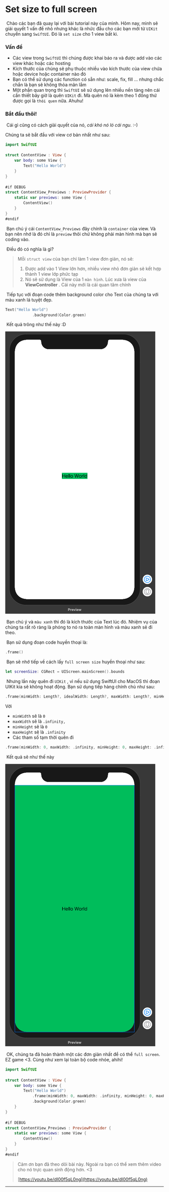 # Set size to full screen

​		Chào các bạn đã quay lại với bài tutorial này của mình. Hôm nay, mình sẽ giải quyết 1 vấn đề nhỏ nhưng khác là nhức đầu cho các bạn mới từ `UIKit` chuyển sang `SwiftUI`. Đó là `set size` cho 1 view bất kì.

### Vấn đề

- Các view trong `SwiftUI` thì chúng được khai báo ra và được add vào các view khác hoặc các hosting
- Kích thước của chúng sẽ phụ thuộc nhiều vào kích thước của view chứa hoặc device hoặc container nào đó
- Bạn có thể sử dụng các function có sẵn như: scale, fix, fill … nhưng chắc chắn là bạn sẽ không thỏa mãn lắm
- Một phần quan trọng thì `SwiftUI` sẽ sử dụng lên nhiều nền tảng nên cái cần thiết bây giờ là quên `UIKit` đi. Mà quên nó là kèm theo 1 đống thứ được gọi là `thói quen` nữa. Ahuhu!

### Bắt đầu thôi!

​		Cái gì cũng có cách giải quyết của nó, *cái khó nó ló cái ngu*. :-)

Chúng ta sẽ bắt đầu với view cơ bản nhất như sau:

```swift
import SwiftUI

struct ContentView : View {
    var body: some View {
        Text("Hello World")
    }
}

#if DEBUG
struct ContentView_Previews : PreviewProvider {
    static var previews: some View {
        ContentView()
    }
}
#endif
```

​		Bạn chú ý cái `ContentView_Previews` đây chính là `container` của view. Và bạn nên nhớ là đó chỉ là `preview` thôi chứ không phải màn hình mà bạn sẽ coding vào.

​		Điều đó có nghĩa là gì?

> Mỗi `struct view` của bạn chỉ làm 1 view đơn giản, nó sẽ:
>
> 1. Được add vào 1 View lớn hơn, nhiều view nhỏ đơn giản sẽ kết hợp thành 1 view lớp phức tạp
> 2. Nó sẽ sử dụng là View của 1 `màn hình`. Lúc xưa là view của **ViewController** . Cái này mới là cái quan tâm chính

​		Tiếp tục với đoạn code thêm background color cho Text của chúng ta với màu xanh lá tuyệt đẹp.

```swift
Text("Hello World")
            .background(Color.green)
```

​		Kết quả trông như thế này :D

![not_full](../assets/images/FullScreen/1.png)

​		Bạn chú ý và `màu xanh` thì đó là kích thước của Text lúc đó. Nhiệm vụ của chúng ta rất rõ ràng là phóng to nó ra toàn màn hình và màu xanh sẽ đi theo.

​		Bạn sử dụng đoạn code huyền thoại là:

```swift
.frame()
```

​		Bạn sẽ nhớ tiếp về cách lấy `full screen size` huyền thoại như sau:

```swift
let screenSize: CGRect = UIScreen.mainScreen().bounds
```

​		Nhưng lần này quên đi `UIKit` , vì nếu sử dụng SwiftUI cho MacOS thì đoạn UIKit kia sẽ không hoạt động. Bạn sử dụng tiếp hàng chính chủ như sau:

```swift
.frame(minWidth: Length?, idealWidth: Length?, maxWidth: Length?, minHeight: Length?, idealHeight: Length?, maxHeight: Length?, alignment: Alignment)
```

Với

- `minWidth` sẽ là `0`
- `maxWidth` sẽ là `.infinity,`
- `minHeight` sẽ là `0`
- `maxHeight` sẽ là `.infinity`
- Các tham số tạm thời quên đi

```swift
.frame(minWidth: 0, maxWidth: .infinity, minHeight: 0, maxHeight: .infinity)
```

​		Kết quả sẽ như thế này

![not_full](../assets/images/FullScreen/2.png)

​		OK, chúng ta đã hoàn thành một các đơn giản nhất để có thể `full screen`. EZ game <3. Cùng như xem lại toàn bộ code nhóe, ahihi!

```swift
import SwiftUI

struct ContentView : View {
    var body: some View {
        Text("Hello World")
            .frame(minWidth: 0, maxWidth: .infinity, minHeight: 0, maxHeight: .infinity)
            .background(Color.green)
    }
}

#if DEBUG
struct ContentView_Previews : PreviewProvider {
    static var previews: some View {
        ContentView()
    }
}
#endif
```



> Cảm ơn bạn đã theo dõi bài này. Ngoài ra bạn có thể xem thêm video cho nó trực quan sinh động hơn. <3
>
> [https://youtu.be/dI00f5qL0ng](https://youtu.be/dI00f5qL0ng)



---

